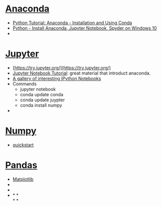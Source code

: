 # [Anaconda](https://www.anaconda.com/)
* [Python Tutorial: Anaconda - Installation and Using Conda](https://www.youtube.com/watch?v=YJC6ldI3hWk&t=324s)
* [Python - Install Anaconda, Jupyter Notebook, Spyder on Windows 10](https://www.youtube.com/watch?v=Q0jGAZAdZqM)
* []()

# [Jupyter](http://jupyter.org/)
* [https://try.jupyter.org/](https://try.jupyter.org/)
* [Jupyter Notebook Tutorial](https://www.youtube.com/watch?v=HW29067qVWk): great material that introduct anaconda.
* [A gallery of interesting IPython Notebooks](https://github.com/jupyter/jupyter/wiki/A-gallery-of-interesting-Jupyter-Notebooks)
* Commands
	* jupyter notebook
	* conda update conda
	* conda update juypter
	* conda install numpy
* []()
	
# [Numpy](http://www.numpy.org/)
* [quickstart](https://docs.scipy.org/doc/numpy-dev/user/quickstart.html)


# [Pandas](http://pandas.pydata.org/)

* [Matplotlib](https://matplotlib.org/)
* []()
* []()
* []()
	* 
	* 	
	* 
	* 	